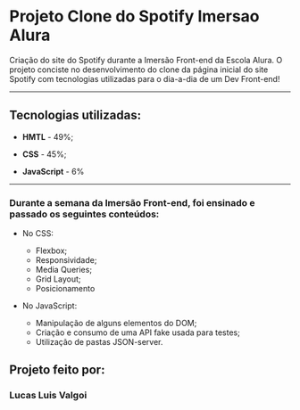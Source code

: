 # Projeto Clone do Spotify Imersao Alura
 Criação do site do Spotify durante a Imersão Front-end da Escola Alura. O projeto conciste no desenvolvimento do clone da página inicial do site Spotify com tecnologias utilizadas para o dia-a-dia de um Dev Front-end!
***

## Tecnologias utilizadas:

* **HMTL** - 49%;

* **CSS** - 45%;

* **JavaScript** - 6%
---
### Durante a semana da Imersão Front-end, foi ensinado e passado os seguintes conteúdos:

- No CSS:
   - Flexbox;
   - Responsividade;
   - Media Queries;
   - Grid Layout;
   - Posicionamento

 - No JavaScript:
    - Manipulação de alguns elementos do DOM;
    - Criação e consumo de uma API fake usada para testes;
    - Utilização de pastas JSON-server.
  
## Projeto feito por:
### Lucas Luis Valgoi
